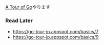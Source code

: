 [A Tour of Go](https://go-tour-jp.appspot.com/welcome/1)やります

### Read Later
* https://go-tour-jp.appspot.com/basics/7
* https://go-tour-jp.appspot.com/basics/9